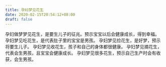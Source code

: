 ```yaml
---
title: 孕妇梦见花生
date: 2020-02-15T20:54:12+08:00
draft: false
---
```


孕妇做梦梦见花生，是要生儿子的征兆。预示宝宝以后会健康成长，得到幸福。
孕妇梦见吃花生，是代表肚子里的宝宝是男孩。
孕妇梦见捡花生，是好梦，预示将要生儿子。
孕妇梦见收花生，孩子和自己的身体都很健康。
孕妇梦见摘花生，代表会生男孩，且宝宝会健康成长。
孕妇梦见很多花生，预示自己生产时会有收获，会生男孩。